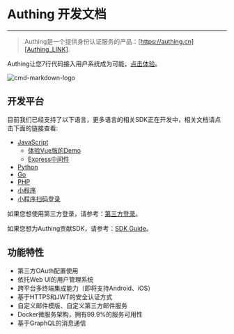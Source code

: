 # Authing 开发文档

----------

> Authing是一个提供身份认证服务的产品：[https://authing.cn][Authing_LINK].

Authing让您7行代码接入用户系统成为可能，[点击体验](http://sample.authing.cn)。

![cmd-markdown-logo](https://usercontents.authing.cn/authing-demo-login.png)

## 开发平台

目前我们已经支持了以下语言，更多语言的相关SDK正在开发中，相关文档请点击下面的链接查看:

 - [JavaScript][JavaScript_LINK]
   - [体验Vue版的Demo](http://sample.authing.cn)
   - [Express中间件](https://github.com/Authing/express-middleware)
 - [Python][Python_LINK]
 - [Go][GO_LINK]
 - [PHP][PHP_LINK]
 - [小程序][MINI_PROGEAM_LINK]
 - [小程序扫码登录][MINI_PROGEAM_SCAN_LINK] 

  [JavaScript_LINK]: https://docs.authing.cn/#/quick_start/javascript
  [PHP_LINK]: https://docs.authing.cn/#/quick_start/php
  [Java_LINK]: https://docs.authing.cn/#/quick_start/java
  [Python_LINK]: https://docs.authing.cn/#/quick_start/python
  [GO_LINK]: https://docs.authing.cn/#/quick_start/go
  [PHP_LINK]: https://docs.authing.cn/#/quick_start/php  
  [Authing_LINK]: https://authing.cn
  [MINI_PROGEAM_LINK]: https://docs.authing.cn/#/quick_start/wxapp
  [MINI_PROGEAM_SCAN_LINK]: https://docs.authing.cn/#/quick_start/wxapp_scan_login

如果您想使用第三方登录，请参考：[第三方登录](https://docs.authing.cn/#/oauth/oauth)。

如果您想为Authing贡献SDK，请参考：[SDK Guide](https://docs.authing.cn/#/sdk/sdk)。

## 功能特性

 - 第三方OAuth配置使用
 - 依托Web UI的用户管理系统
 - 跨平台多终端集成能力（即将支持Android、iOS）
 - 基于HTTPS和JWT的安全认证方式
 - 自定义邮件模版、自定义第三方邮件服务
 - Docker微服务架构，拥有99.9%的服务可用性
 - 基于GraphQL的消息通信
